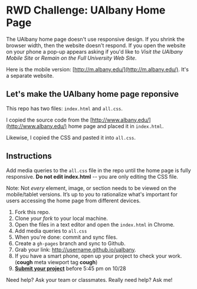 # RWD Challenge: UAlbany Home Page

The UAlbany home page doesn't use responsive design. If you shrink the browser width, then the website doesn't respond. If you open the website on your phone a pop-up appears asking if you'd like to *Visit the UAlbany Mobile Site* or *Remain on the Full University Web Site*.

Here is the mobile version: [http://m.albany.edu/](http://m.albany.edu/). It's a separate website.

## Let's make the UAlbany home page reponsive

This repo has two files: `index.html` and `all.css`.

I copied the source code from the [http://www.albany.edu/](http://www.albany.edu/) home page and placed it in `index.html`.

Likewise, I copied the CSS and pasted it into `all.css`.

## Instructions

Add media queries to the `all.css` file in the repo until the home page is fully responsive. **Do not edit index.html** -- you are only editing the CSS file.

Note: Not *every* element, image, or section needs to be viewed on the mobile/tablet versions. It’s up to *you* to rationalize what's important for users accessing the home page from different devices.

1. Fork this repo.
2. Clone *your fork* to your local machine.
3. Open the files in a text editor and open the `index.html` in Chrome.
4. Add media queries to `all.css`
5. When you're done: commit and sync files.
5. Create a `gh-pages` branch and sync to Github.
6. Grab your link: http://username.github.io/ualbany.
7. If you have a smart phone, open up your project to check your work. (**cough** meta viewport tag **cough**)
8. [**Submit your project**](https://docs.google.com/forms/d/1z1jfWC8p_baP-aRAoavH9XsTSiBvKoYMzaKo0HMGUqo/viewform) before 5:45 pm on 10/28

Need help? Ask your team or classmates. Really need help? Ask me!
